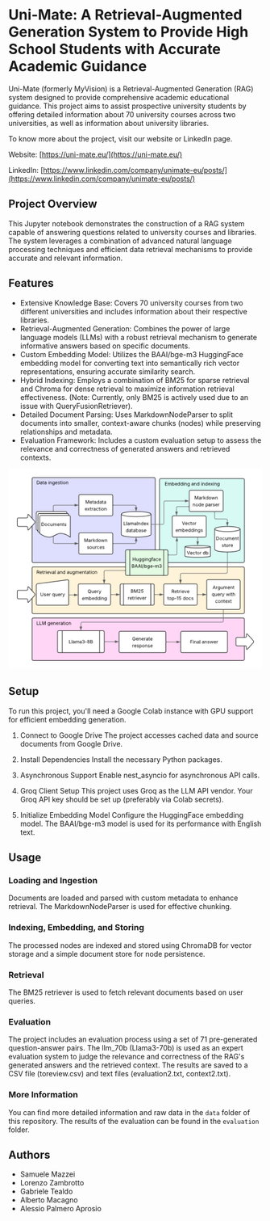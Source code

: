 ﻿# Uni-Mate: A Retrieval-Augmented Generation System to Provide High School Students with Accurate Academic Guidance

Uni-Mate (formerly MyVision) is a Retrieval-Augmented Generation (RAG) system designed to provide comprehensive academic educational guidance. This project aims to assist prospective university students by offering detailed information about 70 university courses across two universities, as well as information about university libraries.

To know more about the project, visit our website or LinkedIn page.

Website: [https://uni-mate.eu/](https://uni-mate.eu/)

LinkedIn: [https://www.linkedin.com/company/unimate-eu/posts/](https://www.linkedin.com/company/unimate-eu/posts/)


## Project Overview
This Jupyter notebook demonstrates the construction of a RAG system capable of answering questions related to university courses and libraries. The system leverages a combination of advanced natural language processing techniques and efficient data retrieval mechanisms to provide accurate and relevant information.

## Features
- Extensive Knowledge Base: Covers 70 university courses from two different universities and includes information about their respective libraries.
- Retrieval-Augmented Generation: Combines the power of large language models (LLMs) with a robust retrieval mechanism to generate informative answers based on specific documents.
- Custom Embedding Model: Utilizes the BAAI/bge-m3 HuggingFace embedding model for converting text into semantically rich vector representations, ensuring accurate similarity search.
- Hybrid Indexing: Employs a combination of BM25 for sparse retrieval and Chroma for dense retrieval to maximize information retrieval effectiveness. (Note: Currently, only BM25 is actively used due to an issue with QueryFusionRetriever).
- Detailed Document Parsing: Uses MarkdownNodeParser to split documents into smaller, context-aware chunks (nodes) while preserving relationships and metadata.
- Evaluation Framework: Includes a custom evaluation setup to assess the relevance and correctness of generated answers and retrieved contexts.

![System architecture image](images/system-architecture.png)

## Setup
To run this project, you'll need a Google Colab instance with GPU support for efficient embedding generation.

1. Connect to Google Drive
The project accesses cached data and source documents from Google Drive.

2. Install Dependencies
Install the necessary Python packages.

3. Asynchronous Support
Enable nest_asyncio for asynchronous API calls.

4. Groq Client Setup
This project uses Groq as the LLM API vendor. Your Groq API key should be set up (preferably via Colab secrets).

5. Initialize Embedding Model
Configure the HuggingFace embedding model. The BAAI/bge-m3 model is used for its performance with English text.

## Usage
### Loading and Ingestion
Documents are loaded and parsed with custom metadata to enhance retrieval. The MarkdownNodeParser is used for effective chunking.

### Indexing, Embedding, and Storing
The processed nodes are indexed and stored using ChromaDB for vector storage and a simple document store for node persistence.

### Retrieval
The BM25 retriever is used to fetch relevant documents based on user queries.

### Evaluation
The project includes an evaluation process using a set of 71 pre-generated question-answer pairs. The llm_70b (Llama3-70b) is used as an expert evaluation system to judge the relevance and correctness of the RAG's generated answers and the retrieved context. The results are saved to a CSV file (toreview.csv) and text files (evaluation2.txt, context2.txt).

### More Information
You can find more detailed information and raw data in the `data` folder of this repository. The results of the evaluation can be found in the `evaluation` folder.

## Authors
- Samuele Mazzei
- Lorenzo Zambrotto
- Gabriele Tealdo
- Alberto Macagno
- Alessio Palmero Aprosio
